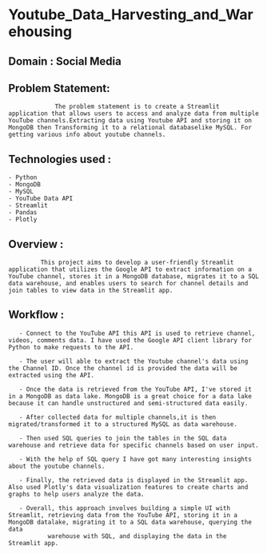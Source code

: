 # **Youtube_Data_Harvesting_and_Warehousing**

## **Domain : Social Media**

## Problem Statement:

                 The problem statement is to create a Streamlit application that allows users to access and analyze data from multiple YouTube channels.Extracting data using Youtube API and storing it on MongoDB then Transforming it to a relational databaselike MySQL. For getting various info about youtube channels.

## Technologies used :

    - Python
    - MongoDB
    - MySQL
    - YouTube Data API
    - Streamlit
    - Pandas
    - Plotly

## Overview :
             This project aims to develop a user-friendly Streamlit application that utilizes the Google API to extract information on a YouTube channel, stores it in a MongoDB database, migrates it to a SQL data warehouse, and enables users to search for channel details and join tables to view data in the Streamlit app.

## Workflow :

       - Connect to the YouTube API this API is used to retrieve channel, videos, comments data. I have used the Google API client library for Python to make requests to the API.
       
       - The user will able to extract the Youtube channel's data using the Channel ID. Once the channel id is provided the data will be extracted using the API.
       
       - Once the data is retrieved from the YouTube API, I've stored it in a MongoDB as data lake. MongoDB is a great choice for a data lake because it can handle unstructured and semi-structured data easily.
       
       - After collected data for multiple channels,it is then migrated/transformed it to a structured MySQL as data warehouse.
       
       - Then used SQL queries to join the tables in the SQL data warehouse and retrieve data for specific channels based on user input.
       
       - With the help of SQL query I have got many interesting insights about the youtube channels.
       
       - Finally, the retrieved data is displayed in the Streamlit app. Also used Plotly's data visualization features to create charts and graphs to help users analyze the data. 

       - Overall, this approach involves building a simple UI with Streamlit, retrieving data from the YouTube API, storing it in a MongoDB datalake, migrating it to a SQL data warehouse, querying the data 
               warehouse with SQL, and displaying the data in the Streamlit app.

